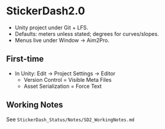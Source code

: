 # StickerDash2.0

- Unity project under Git + LFS.
- Defaults: meters unless stated; degrees for curves/slopes.
- Menus live under Window → Aim2Pro.

## First-time
- In Unity: Edit → Project Settings → Editor
  - Version Control = Visible Meta Files
  - Asset Serialization = Force Text

## Working Notes
See `StickerDash_Status/Notes/SD2_WorkingNotes.md`
